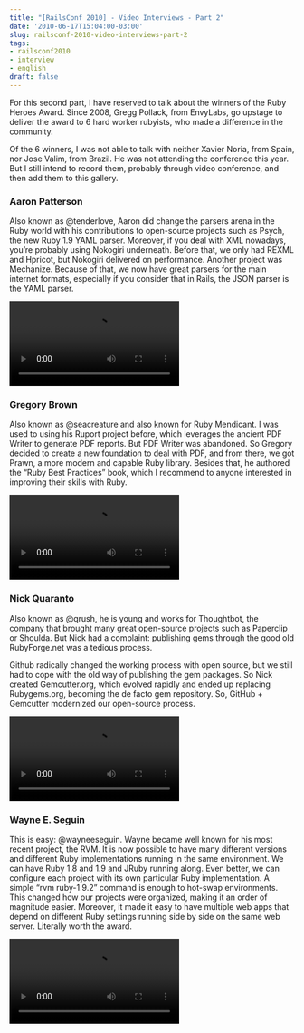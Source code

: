 ```yaml
---
title: "[RailsConf 2010] - Video Interviews - Part 2"
date: '2010-06-17T15:04:00-03:00'
slug: railsconf-2010-video-interviews-part-2
tags:
- railsconf2010
- interview
- english
draft: false
---
```


For this second part, I have reserved to talk about the winners of the Ruby Heroes Award. Since 2008, Gregg Pollack, from EnvyLabs, go upstage to deliver the award to 6 hard worker rubyists, who made a difference in the community.

Of the 6 winners, I was not able to talk with neither Xavier Noria, from Spain, nor Jose Valim, from Brazil. He was not attending the conference this year. But I still intend to record them, probably through video conference, and then add them to this gallery.


### Aaron Patterson

Also known as @tenderlove, Aaron did change the parsers arena in the Ruby world with his contributions to open-source projects such as Psych, the new Ruby 1.9 YAML parser. Moreover, if you deal with XML nowadays, you’re probably using Nokogiri underneath. Before that, we only had REXML and Hpricot, but Nokogiri delivered on performance. Another project was Mechanize. Because of that, we now have great parsers for the main internet formats, especially if you consider that in Rails, the JSON parser is the YAML parser.

<video controls>
<source src="https://s3.us-east-2.amazonaws.com/blip.tv/Akitaonrails-RailsConf2010AaronPatterson976.mp4">
Your browser does not support the video tag. [Direct Link](https://s3.us-east-2.amazonaws.com/blip.tv/Akitaonrails-RailsConf2010AaronPatterson976.mp4)
</source></video>

### Gregory Brown

Also known as @seacreature and also known for Ruby Mendicant. I was used to using his Ruport project before, which leverages the ancient PDF Writer to generate PDF reports. But PDF Writer was abandoned. So Gregory decided to create a new foundation to deal with PDF, and from there, we got Prawn, a more modern and capable Ruby library. Besides that, he authored the “Ruby Best Practices” book, which I recommend to anyone interested in improving their skills with Ruby.

<video controls>
<source src="https://s3.us-east-2.amazonaws.com/blip.tv/Akitaonrails-RailsConf2010GregoryBrown771.m4v.mp4">
Your browser does not support the video tag. [Direct Link](https://s3.us-east-2.amazonaws.com/blip.tv/Akitaonrails-RailsConf2010GregoryBrown771.m4v.mp4)
</source></video>

### Nick Quaranto

Also known as @qrush, he is young and works for Thoughtbot, the company that brought many great open-source projects such as Paperclip or Shoulda. But Nick had a complaint: publishing gems through the good old RubyForge.net was a tedious process.

Github radically changed the working process with open source, but we still had to cope with the old way of publishing the gem packages. So Nick created Gemcutter.org, which evolved rapidly and ended up replacing Rubygems.org, becoming the de facto gem repository. So, GitHub + Gemcutter modernized our open-source process.

<video controls>
<source src="https://s3.us-east-2.amazonaws.com/blip.tv/Akitaonrails-RailsConf2010NickQuaranto682.m4v.mp4">
Your browser does not support the video tag. [Direct Link](https://s3.us-east-2.amazonaws.com/blip.tv/Akitaonrails-RailsConf2010NickQuaranto682.m4v.mp4)
</source></video>

### Wayne E. Seguin

This is easy: @wayneeseguin. Wayne became well known for his most recent project, the RVM. It is now possible to have many different versions and different Ruby implementations running in the same environment. We can have Ruby 1.8 and 1.9 and JRuby running along. Even better, we can configure each project with its own particular Ruby implementation. A simple “rvm ruby-1.9.2” command is enough to hot-swap environments. This changed how our projects were organized, making it an order of magnitude easier. Moreover, it made it easy to have multiple web apps that depend on different Ruby settings running side by side on the same web server. Literally worth the award.

<video controls>
<source src="https://s3.us-east-2.amazonaws.com/blip.tv/Akitaonrails-RailsConf2010WayneESeguin393.m4v.mp4">
Your browser does not support the video tag. [Direct Link](https://s3.us-east-2.amazonaws.com/blip.tv/Akitaonrails-RailsConf2010WayneESeguin393.m4v.mp4)
</source></video>
